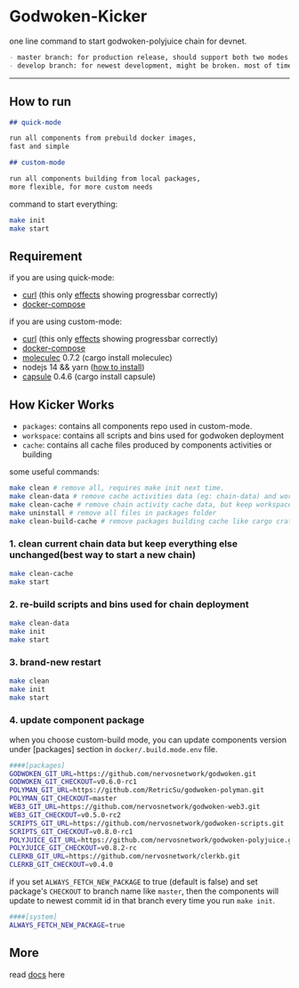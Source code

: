 # Godwoken-Kicker

one line command to start godwoken-polyjuice chain for devnet.

```md
- master branch: for production release, should support both two modes.
- develop branch: for newest development, might be broken. most of time, only support custom-mode.
```


----

## How to run

```md
## quick-mode

run all components from prebuild docker images, 
fast and simple

## custom-mode

run all components building from local packages,
more flexible, for more custom needs
```

command to start everything:

```sh
make init
make start
```

## Requirement

if you are using quick-mode:

- [curl](https://curl.se/) (this only [effects](https://github.com/RetricSu/godwoken-kicker/issues/115) showing progressbar correctly)
- [docker-compose](https://docs.docker.com/compose/)

if you are using custom-mode:

- [curl](https://curl.se/) (this only [effects](https://github.com/RetricSu/godwoken-kicker/issues/115) showing progressbar correctly)
- [docker-compose](https://docs.docker.com/compose/)
- [moleculec](https://github.com/nervosnetwork/molecule) 0.7.2 (cargo install moleculec)
- nodejs 14 && yarn ([how to install](https://yarnpkg.com/lang/en/docs/install/))
- [capsule](https://github.com/nervosnetwork/capsule) 0.4.6 (cargo install capsule)

## How Kicker Works

- `packages`: contains all components repo used in custom-mode.
- `workspace`: contains all scripts and bins used for godwoken deployment
- `cache`: contains all cache files produced by components activities or building

some useful commands:

```sh
make clean # remove all, requires make init next time.
make clean-data # remove cache activities data (eg: chain-data) and workspace, only keep packages untouched. requires make init next time.
make clean-cache # remove chain activity cache data, but keep workspace, packages  unchanged
make uninstall # remove all files in packages folder
make clean-build-cache # remove packages building cache like cargo crates cache
```

### 1. clean current chain data but keep everything else unchanged(best way to start a new chain) 

```sh
make clean-cache
make start
```

### 2. re-build scripts and bins used for chain deployment

```sh
make clean-data
make init
make start
```

### 3. brand-new restart

```sh
make clean
make init
make start
```

### 4. update component package

when you choose custom-build mode, you can update components version under [packages] section in `docker/.build.mode.env` file.

```sh
####[packages]
GODWOKEN_GIT_URL=https://github.com/nervosnetwork/godwoken.git
GODWOKEN_GIT_CHECKOUT=v0.6.0-rc1
POLYMAN_GIT_URL=https://github.com/RetricSu/godwoken-polyman.git
POLYMAN_GIT_CHECKOUT=master
WEB3_GIT_URL=https://github.com/nervosnetwork/godwoken-web3.git
WEB3_GIT_CHECKOUT=v0.5.0-rc2
SCRIPTS_GIT_URL=https://github.com/nervosnetwork/godwoken-scripts.git
SCRIPTS_GIT_CHECKOUT=v0.8.0-rc1
POLYJUICE_GIT_URL=https://github.com/nervosnetwork/godwoken-polyjuice.git
POLYJUICE_GIT_CHECKOUT=v0.8.2-rc
CLERKB_GIT_URL=https://github.com/nervosnetwork/clerkb.git
CLERKB_GIT_CHECKOUT=v0.4.0
```

if you set `ALWAYS_FETCH_NEW_PACKAGE` to true (default is false) and set package's `CHECKOUT` to branch name like `master`, then the components will update to newest commit id in that branch every time you run `make init`.

```sh
####[system]
ALWAYS_FETCH_NEW_PACKAGE=true
```

## More

read [docs](docs/get-started.md) here
